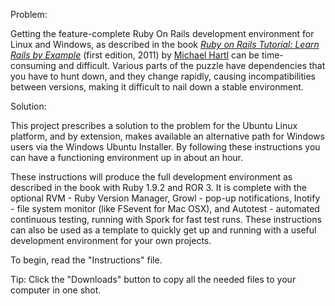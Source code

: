 Problem: 

Getting the feature-complete Ruby On Rails development environment for Linux and Windows, as described in the book [*Ruby on Rails Tutorial: Learn Rails by Example*](http://railstutorial.org/) (first edition, 2011) by [Michael Hartl](http://michaelhartl.com/) can be time-consuming and difficult.  Various parts of the puzzle have dependencies that you have to hunt down, and they change rapidly, causing incompatibilities between versions, making it difficult to nail down a stable environment.  


Solution:

This project prescribes a solution to the problem for the Ubuntu Linux platform, and by extension, makes available an alternative path for Windows users via the Windows Ubuntu Installer.  By following these instructions you can have a functioning environment up in about an hour.  

These instructions will produce the full development environment as described in the book with Ruby 1.9.2 and ROR 3.  It is complete with the optional RVM - Ruby Version Manager, Growl - pop-up notifications, Inotify - file system monitor (like FSevent for Mac OSX), and Autotest - automated continuous testing, running with Spork for fast test runs.  These instructions can also be used as a template to quickly get up and running with a useful development environment for your own projects.  

To begin, read the "Instructions" file.

Tip: Click the "Downloads" button to copy all the needed files to your computer in one shot.

